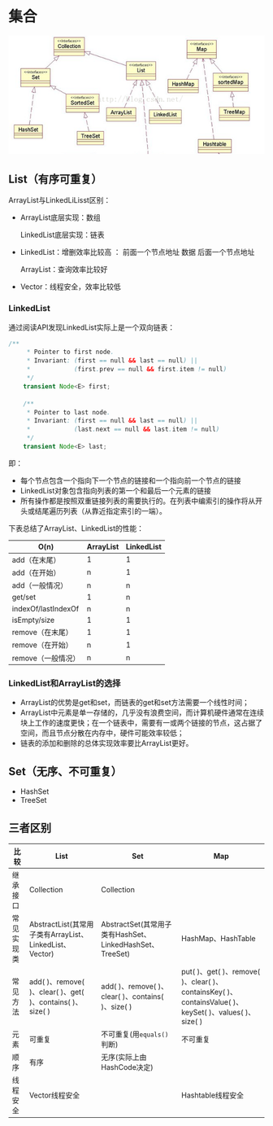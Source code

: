 # 集合

![](https://github.com/Hpsyche/note/blob/master/JavaSE/pict/%E9%9B%86%E5%90%88%E5%88%86%E7%B1%BB.png)

## List（有序可重复）

ArrayList与LinkedLiLisst区别：

* ArrayList底层实现：数组

  LinkedList底层实现：链表

* LinkedList：增删效率比较高 ： 前面一个节点地址  数据 后面一个节点地址

  ArrayList：查询效率比较好

* Vector：线程安全，效率比较低

### LinkedList

通过阅读API发现LinkedList实际上是一个双向链表：

```java
/**
     * Pointer to first node.
     * Invariant: (first == null && last == null) ||
     *            (first.prev == null && first.item != null)
     */
    transient Node<E> first;

    /**
     * Pointer to last node.
     * Invariant: (first == null && last == null) ||
     *            (last.next == null && last.item != null)
     */
    transient Node<E> last;
```

即：

* 每个节点包含一个指向下一个节点的链接和一个指向前一个节点的链接
* LinkedList对象包含指向列表的第一个和最后一个元素的链接
* 所有操作都是按照双重链接列表的需要执行的。在列表中编索引的操作将从开头或结尾遍历列表（从靠近指定索引的一端）。

下表总结了ArrayList、LinkedList的性能：

| O(n)                | ArrayList | LinkedList |
| ------------------- | --------- | ---------- |
| add（在末尾）       | 1         | 1          |
| add（在开始）       | n         | 1          |
| add（一般情况）     | n         | n          |
| get/set             | 1         | n          |
| indexOf/lastIndexOf | n         | n          |
| isEmpty/size        | 1         | 1          |
| remove（在末尾）    | 1         | 1          |
| remove（在开始）    | n         | 1          |
| remove（一般情况）  | n         | n          |

### LinkedList和ArrayList的选择

* ArrayList的优势是get和set，而链表的get和set方法需要一个线性时间；
* ArrayList中元素是单一存储的，几乎没有浪费空间，而计算机硬件通常在连续块上工作的速度更快；在一个链表中，需要有一或两个链接的节点，这占据了空间，而且节点分散在内存中，硬件可能效率较低；
* 链表的添加和删除的总体实现效率要比ArrayList更好。







## Set（无序、不可重复）

* HashSet
* TreeSet



## 三者区别

| 比较       | List                                                      | Set                                                      | Map                                                          |
| ---------- | --------------------------------------------------------- | -------------------------------------------------------- | ------------------------------------------------------------ |
| 继承接口   | Collection                                                | Collection                                               |                                                              |
| 常见实现类 | AbstractList(其常用子类有ArrayList、LinkedList、Vector)   | AbstractSet(其常用子类有HashSet、LinkedHashSet、TreeSet) | HashMap、HashTable                                           |
| 常见方法   | add( )、remove( )、clear( )、get( )、contains( )、size( ) | add( )、remove( )、clear( )、contains( )、size( )        | put( )、get( )、remove( )、clear( )、containsKey( )、containsValue( )、keySet( )、values( )、size( ) |
| 元素       | 可重复                                                    | 不可重复(用`equals()`判断)                               | 不可重复                                                     |
| 顺序       | 有序                                                      | 无序(实际上由HashCode决定)                               |                                                              |
| 线程安全   | Vector线程安全                                            |                                                          | Hashtable线程安全                                            |

